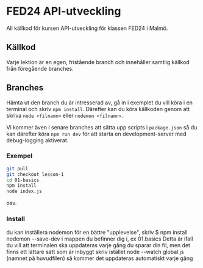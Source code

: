 # FED24 API-utveckling

All källkod för kursen API-utveckling för klassen FED24 i Malmö.

## Källkod

Varje lektion är en egen, fristående branch och innehåller samtlig källkod från föregående branches.

## Branches

Hämta ut den branch du är intresserad av, gå in i exemplet du vill köra i en terminal och skriv `npm install`. Därefter kan du köra källkoden genom att skriva `node <filnamn>` eller `nodemon <filnamn>`.

Vi kommer även i senare branches att sätta upp scripts i `package.json` så du kan därefter köra `npm run dev` för att starta en development-server med debug-logging aktiverat.

### Exempel

```zsh
git pull
git checkout lesson-1
cd 01-basics
npm install
node index.js
```

osv.



### Install 
du kan inställera nodemon för en bättre "upplevelse", skriv $ npm install nodemon --save-dev i mappen du befinner dig i, ex 01.basics
Detta är ifall du vill att terminalen ska uppdateras varje gång du sparar din fil, men det finns ett lättare sätt som är inbyggt 
skriv istället node --watch global.js  (namnet på huvudfilen) så kommer det uppdateras automatiskt varje gång